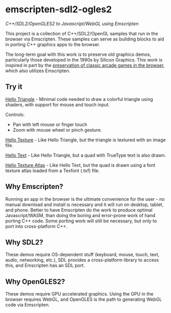 # emscripten-sdl2-ogles2
*C++/SDL2/OpenGLES2 to Javascript/WebGL using Emscripten*

This project is a collection of C++/SDL2/OpenGL samples that run in the browser via Emscripten.  These samples can serve as building blocks to aid in porting C++ graphics apps to the browser.

The long-term goal with this work is to preserve old graphics demos, particularly those developed in the 1990s by Silicon Graphics.  This work is inspired in part by the [preservation of classic arcade games in the browser](https://archive.org/details/internetarcade), which also utilizes Emscripten.

## Try it

[Hello Triangle](https://erik-larsen.github.io/emscripten-sdl2-ogles2/hello_triangle.html) - Minimal code needed to draw a colorful triangle using shaders, with support for mouse and touch input.  

Controls: 
- Pan with left mouse or finger touch
- Zoom with mouse wheel or pinch gesture.

[Hello Texture](https://erik-larsen.github.io/emscripten-sdl2-ogles2/hello_texture_debug.html) - Like Hello Triangle, but the triangle is textured with an image file.

[Hello Text](https://erik-larsen.github.io/emscripten-sdl2-ogles2/hello_text_ttf_debug.html) - Like Hello Triangle, but a quad with TrueType text is also drawn.

[Hello Texture Atlas](https://erik-larsen.github.io/emscripten-sdl2-ogles2/hello_text_txf_debug.html) - Like Hello Text, but the quad is drawn using a font texture atlas loaded from a Texfont (.txf) file.

## Why Emscripten?  

Running an app in the browser is the ultimate convenience for the user - no manual download and install is necessary and it will run on desktop, tablet, and phone.  Better to have Emscripten do the work to produce optimal Javascript/WASM, than doing the boring and error-prone work of hand porting C++ code.  Some porting work will still be necessary, but only to port into cross-platform C++.

## Why SDL2? 

These demos require OS-dependent stuff (keyboard, mouse, touch, text, audio, networking, etc.), SDL provides a cross-platform library to access this, and Emscripten has an SDL port.

## Why OpenGLES2?  

These demos require GPU accelerated graphics. Using the GPU in the browser requires WebGL, and OpenGLES is the path to generating WebGL code via Emscripten.
